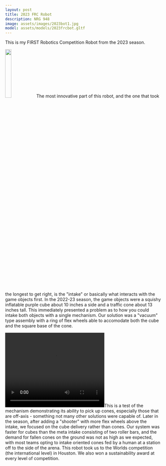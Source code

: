 ```yaml
---
layout: post
title: 2023 FRC Robot
description: NRG 948
image: assets/images/2023bot1.jpg
model: assets/models/2023frcbot.gltf
---
```


This is my FIRST Robotics Competition Robot from the 2023 season.

<img src="{{ site.url | absolute_path}}/assets/images/2023bot2.jpg" style="width:20%;"/>The most innovative part of this robot, and the one that took the longest to get right, is the "intake" or basically what interacts with the game objects first. In the 2022-23 season, the game objects were a squishy inflatable purple cube about 10 inches a side and a traffic cone about 13 inches tall. This immediately presented a problem as to how you could intake both objects with a single mechanism. Our solution was a "vacuum" type assembly with a ring of flex wheels able to accomodate both the cube and the square base of the cone.

<video width="320" height="240" controls>
  <source src="{{ site.url | absolute_path}}/assets/images/intdancetesting.mp4" type="video/mp4">
</video>This is a test of the mechanism demonstrating its ability to pick up cones, especially those that are off-axis - something not many other solutions were capable of. Later in the season, after adding a "shooter" with more flex wheels above the intake, we focused on the cube delivery rather than cones. Our system was faster for cubes than the meta intake consisting of two roller bars, and the demand for fallen cones on the ground was not as high as we expected, with most teams opting to intake oriented cones fed by a human at a station off to the side of the arena. This robot took us to the Worlds competition (the international level) in Houston. We also won a sustainability award at every level of competition.